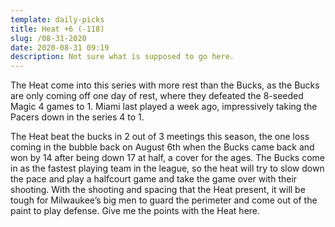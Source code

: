 ```yaml
---
template: daily-picks
title: Heat +6 (-118)
slug: /08-31-2020
date: 2020-08-31 09:19
description: Not sure what is supposed to go here.
---
```

The Heat come into this series with more rest than the Bucks, as the Bucks are only coming off one day of rest, where they defeated the 8-seeded Magic 4 games to 1. Miami last played a week ago, impressively taking the Pacers down in the series 4 to 1. 

The Heat beat the bucks in 2 out of 3 meetings this season, the one loss coming in the bubble back on August 6th when the Bucks came back and won by 14 after being down 17 at half, a cover for the ages. The Bucks come in as the fastest playing team in the league, so the heat will try to slow down the pace and play a halfcourt game and take the game over with their shooting. With the shooting and spacing that the Heat present, it will be tough for Milwaukee’s big men to guard the perimeter and come out of the paint to play defense. Give me the points with the Heat here.